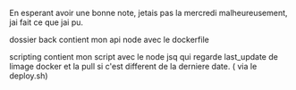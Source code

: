 En esperant avoir une bonne note, jetais pas la mercredi malheureusement, jai fait ce que jai pu.

dossier back contient mon api node avec le dockerfile

scripting contient mon script avec le node jsq qui regarde last_update de limage docker et la pull si c'est different de la derniere date.
( via le deploy.sh)